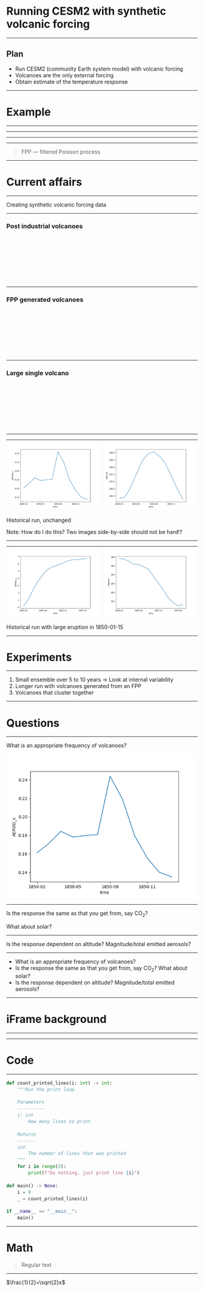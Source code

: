<!-- .slide: data-background="#222" -->

# Running CESM2 with synthetic volcanic forcing

----

<!-- .slide: data-background="#990000" -->

## Plan

- Run CESM2 (community Earth system model) with volcanic forcing <!-- .element: class="fragment" data-fragment-index="1" -->
- Volcanoes are the only external forcing <!-- .element: class="fragment" data-fragment-index="2" -->
- Obtain estimate of the temperature response <!-- .element: class="fragment" data-fragment-index="3" -->

---

<!-- .slide: data-background="#222" -->

# Example

----

<!-- .slide: data-background-color="#222" -->
<!-- .slide: data-background="https://github.com/engeir/presentations-files/raw/main/2021/fysikermotet/noresm/noresm_raw_dark.png" -->
<!-- .slide: data-background-size="95vw" -->

----

<!-- .slide: data-background-color="#222" -->
<!-- .slide: data-background="https://github.com/engeir/presentations-files/raw/main/2021/fysikermotet/noresm/response_func_noresm1_choose_dark.png" -->
<!-- .slide: data-background-size="95vw" -->

----

<!-- .slide: data-background-color="#222" -->
<!-- .slide: data-background="https://github.com/engeir/presentations-files/raw/main/2021/fysikermotet/noresm/noresm_raw_with_est_dark.png" -->
<!-- .slide: data-background-size="95vw" -->

----

> FPP &#8212; filtered Poisson process

<!-- .slide: style:"color=red" -->
<!-- .slide: data-background-color="#002f4b" -->
<!-- .slide: data-background-video-loop="true" -->
<!-- .slide: data-background-video="https://github.com/engeir/presentations-files/raw/main/2021/fysikermotet/animation.mp4" -->
<!-- .slide: data-background-size="contain" -->

---

<!-- .slide: data-background="#222" -->

# Current affairs

----

<!-- .slide: data-background="#222" -->

Creating synthetic volcanic forcing data

----

<!-- .slide: data-transition="slide-in fade-out" -->
<!-- .slide: data-background-transition="slide-in fade-out" -->
<!-- .slide: data-background="https://github.com/engeir/presentations/raw/main/2022/uit-climate-meeting/assets/synthetic_volcanoes_historic.png" -->
<!-- .slide: data-background-size="95vw" -->
<!-- .slide: data-background-color="#000" -->

### Post industrial volcanoes

</br>
</br>
</br>
</br>
</br>
</br>
</br>

----

<!-- .slide: data-transition="fade" -->
<!-- .slide: data-background="https://github.com/engeir/presentations/raw/main/2022/uit-climate-meeting/assets/synthetic_volcanoes_FPP.png" -->
<!-- .slide: data-background-size="95vw" -->
<!-- .slide: data-background-color="#000" -->

### FPP generated volcanoes

</br>
</br>
</br>
</br>
</br>
</br>
</br>

----

<!-- .slide: data-transition="fade-in slide-out" -->
<!-- .slide: data-background="https://github.com/engeir/presentations/raw/main/2022/uit-climate-meeting/assets/synthetic_volcanoes_single.png" -->
<!-- .slide: data-background-size="95vw" -->
<!-- .slide: data-background-size="95vw" -->
<!-- .slide: data-background-color="#000" -->

### Large single volcano

</br>
</br>
</br>
</br>
</br>
</br>
</br>

----

<!-- .slide: data-background="#222" -->
<!-- .slide: data-transition="slide-in fade-out" -->

| ![Aerosol forcing](https://github.com/engeir/presentations/raw/main/2022/uit-climate-meeting/assets/AEROD_v_simple_vanilla.png) | ![Temperature](https://github.com/engeir/presentations/raw/main/2022/uit-climate-meeting/assets/TREFHT_simple_vanilla.png) |
| -: | :- |

Historical run, unchanged

Note:
How do I do this? Two images side-by-side should not be hard!?

----

<!-- .slide: data-transition="fade" -->
<!-- .slide: data-background="#222" -->

| ![Aerosol forcing](https://github.com/engeir/presentations/raw/main/2022/uit-climate-meeting/assets/AEROD_v_simple.png) | ![Temperature](https://github.com/engeir/presentations/raw/main/2022/uit-climate-meeting/assets/TREFHT_simple.png) |
| -: | :- |

Historical run with large eruption in 1850-01-15

---

<!-- .slide: data-background="#222" -->

# Experiments

----

<!-- .slide: data-background="#222" -->
<!-- .slide: data-transition="fade" -->

1. Small ensemble over 5 to 10 years &#8594; Look at internal variability
2. Longer run with volcanoes generated from an FPP <!-- .element: class="fragment" data-fragment-index="1" -->
3. Volcanoes that cluster together <!-- .element: class="fragment" data-fragment-index="2" -->

---

<!-- .slide: data-background="#222" -->

# Questions

----

<!-- .slide: data-background="#222" -->

What is an appropriate frequency of volcanoes?

![Aerosol forcing](https://github.com/engeir/presentations/raw/main/2022/uit-climate-meeting/assets/AEROD_v_simple_vanilla.png)
<!-- .element: class="fragment" -->

----

<!-- .slide: data-background="#222" -->

Is the response the same as that you get from, say CO<sub>2</sub>?

What about solar?

----

<!-- .slide: data-background="#222" -->
<!-- .slide: data-transition="slide-in fade-out" -->

Is the response dependent on altitude? Magnitude/total emitted aerosols?

----

<!-- .slide: data-background="#222" -->
<!-- .slide: data-transition="fade" -->

- What is an appropriate frequency of volcanoes?
- Is the response the same as that you get from, say CO<sub>2</sub>? What about solar?
- Is the response dependent on altitude? Magnitude/total emitted aerosols?

---

<!-- .slide: data-background="#222" -->

# iFrame background

----

<!-- .slide: data-background-iframe="https://flottflyt.com" -->

---

<!-- .slide: data-background="#222" -->

# Code

----

<!-- .slide: data-background="#222" -->

```python [21,22|19|2-13]
def count_printed_lines(i: int) -> int:
    """Run the print loop.

    Parameters
    ----------
    i: int
        How many lines to print

    Returns
    -------
    int
        The number of lines that was printed
    """
    for i in range(3):
        print(f"Do nothing, just print line {i}")

def main() -> None:
    i = 9
    _ = count_printed_lines(i)

if __name__ == "__main__":
    main()
```

---

<!-- .slide: data-background="#222" -->
<!-- .slide: style="color: #ee2" -->

# Math

> Regular text
<!-- .element: class="fragment" style="font-size: 0.30em !important;" -->

----

<!-- .slide: data-background="#222" -->

$\frac{1}{2}=\sqrt{2}x$
